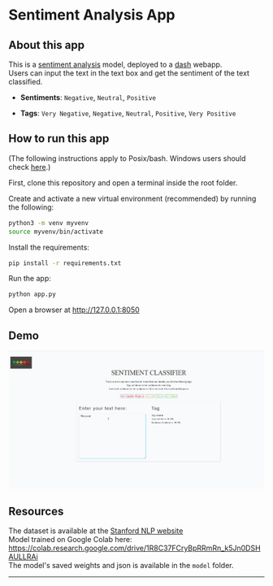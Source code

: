 # Sentiment Analysis App

## About this app

This is a [sentiment analysis](https://en.wikipedia.org/wiki/Sentiment_analysis) model, deployed to a [dash](https://plotly.com/dash/) webapp.    
Users can input the text in the text box and get the sentiment of the text classified.

- **Sentiments**: `Negative`, `Neutral`, `Positive`    

- **Tags**: `Very Negative`, `Negative`, `Neutral`, `Positive`, `Very Positive`    

## How to run this app

(The following instructions apply to Posix/bash. Windows users should check
[here](https://docs.python.org/3/library/venv.html).)

First, clone this repository and open a terminal inside the root folder.

Create and activate a new virtual environment (recommended) by running
the following:

```bash
python3 -m venv myvenv
source myvenv/bin/activate
```

Install the requirements:

```bash
pip install -r requirements.txt
```
Run the app:

```bash
python app.py
```
Open a browser at http://127.0.0.1:8050

## Demo

![](assets/demo.gif)

## Resources

The dataset is available at the [Stanford NLP website](https://nlp.stanford.edu/sentiment/code.html)    
Model trained on Google Colab here: https://colab.research.google.com/drive/1R8C37FCryBpRRmRn_k5Jn0DSHAULLRAi    
The model's saved weights and json is available in the `model` folder.

----
